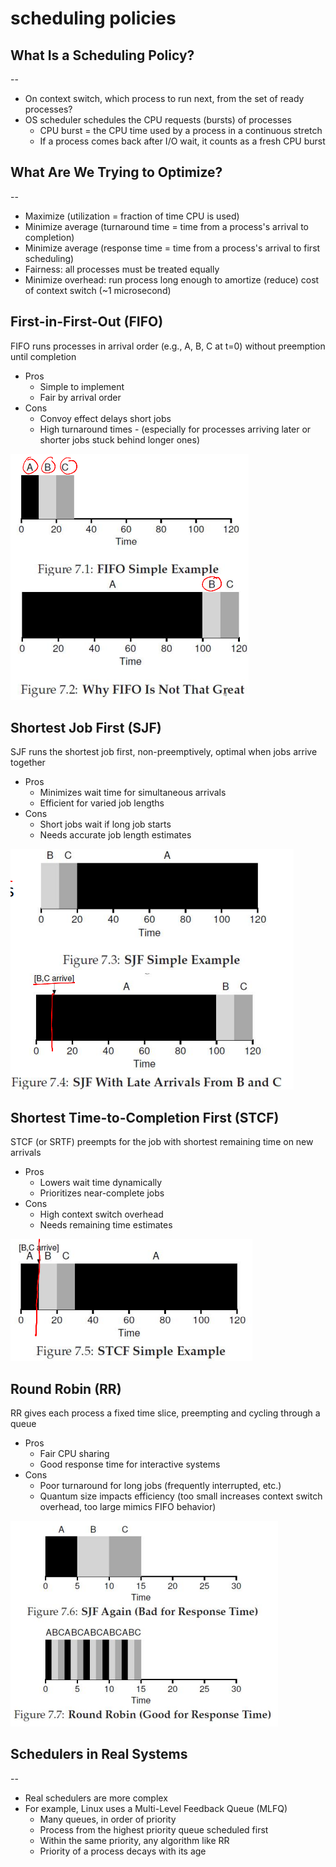 # scheduling policies

## What Is a Scheduling Policy?

--

- On context switch, which process to run next, from the set of ready processes?
- OS scheduler schedules the CPU requests (bursts) of processes
  - CPU burst = the CPU time used by a process in a continuous stretch
  - If a process comes back after I/O wait, it counts as a fresh CPU burst

## What Are We Trying to Optimize?

--

- Maximize (utilization = fraction of time CPU is used)
- Minimize average (turnaround time = time from a process's arrival to completion) 
- Minimize average (response time = time from a process's arrival to first scheduling)
- Fairness: all processes must be treated equally
- Minimize overhead: run process long enough to amortize (reduce) cost of context switch (~1 microsecond)

## First-in-First-Out (FIFO)

FIFO runs processes in arrival order (e.g., A, B, C at t=0) without preemption until completion

- Pros
  - Simple to implement
  - Fair by arrival order
- Cons
  - Convoy effect delays short jobs
  - High turnaround times - (especially for processes arriving later or shorter jobs stuck behind longer ones)

![img](./img/13.png)

## Shortest Job First (SJF)

SJF runs the shortest job first, non-preemptively, optimal when jobs arrive together

- Pros
  - Minimizes wait time for simultaneous arrivals
  - Efficient for varied job lengths
- Cons
  - Short jobs wait if long job starts
  - Needs accurate job length estimates

![img](./img/14.png)

## Shortest Time-to-Completion First (STCF)

STCF (or SRTF) preempts for the job with shortest remaining time on new arrivals

- Pros
  - Lowers wait time dynamically
  - Prioritizes near-complete jobs
- Cons
  - High context switch overhead
  - Needs remaining time estimates

![img](./img/15.png)

## Round Robin (RR)

RR gives each process a fixed time slice, preempting and cycling through a queue

- Pros
  - Fair CPU sharing
  - Good response time for interactive systems
- Cons
  - Poor turnaround for long jobs (frequently interrupted, etc.)
  - Quantum size impacts efficiency (too small increases context switch overhead, too large mimics FIFO behavior)

![img](./img/16.png)

## Schedulers in Real Systems

--

- Real schedulers are more complex
- For example, Linux uses a Multi-Level Feedback Queue (MLFQ)
  - Many queues, in order of priority
  - Process from the highest priority queue scheduled first
  - Within the same priority, any algorithm like RR
  - Priority of a process decays with its age
